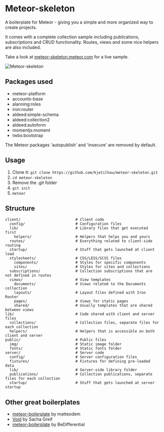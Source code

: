 # Meteor-skeleton
A boilerplate for Meteor - giving you a simple and more organized way to create projects.

It comes with a complete collection sample including publications, subscriptions and CRUD functionality. Routes, views and some nice helpers are also included.

Take a look at [meteor-skeleton.meteor.com](http://meteor-skeleton.meteor.com) for a live sample.

![Meteor-skeleton](http://i.imgur.com/ETTVDTM.png)

## Packages used

- meteor-platform
- accounts-base
- alanning:roles
- iron:router
- aldeed:simple-schema
- aldeed:collection2
- aldeed:autoform
- momentjs:moment
- twbs:bootstrap

The Meteor packages 'autopublish' and 'insecure' are removed by default.

## Usage
1. Clone it: ```git clone https://github.com/kjetilhau/meteor-skeleton.git```
2. ```cd meteor-skeleton```
3. Remove the .git folder
4. ```git init```
6. ```meteor```

## Structure

```
client/							# Client code
  config/						# Configuration files
  lib/							# Library files that get executed first
    helpers/ 					# Helpers that helps you and yours
  routes/						# Everything related to client-side routing
  startup/						# Stuff that gets launched at client load
  stylesheets/					# CSS/LESS/SCSS files
    components/					# Styles for specific components
    sites/						# Styles for sites and collections
  subscriptions/				# Collection subscriptions that are not defined in routes
  views/						# View templates
    documents/					# Views related to the Documents collection
    layouts/					# Layout files defined with Iron Router
    pages/						# Views for static pages
    shared/						# Usually templates that are shared between views
lib/							# Code shared with client and server files
  collections/					# Collection files, separate files for each collection
  helpers/						# Helpers that is accessible on both client and server
public/							# Public files
  img/							# Static image folder
  fonts/						# Static fonts folder
server/							# Server code
  config/						# Server configuration files
  fixtures/						# Fixtures for defining pre-loaded data
  lib/							# Server-side library folder
  publications/					# Collection publications, separate files for each collection
  startup/						# Stuff that gets launched at server startup
```

## Other great boilerplates
- [meteor-boilerplate](https://github.com/matteodem/meteor-boilerplate) by matteodem
- [Void](https://github.com/SachaG/Void) by Sacha Greif
- [meteor-boilerplate](https://github.com/BeDifferential/meteor-boilerplate) by BeDifferential
